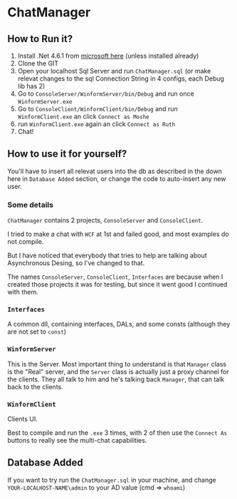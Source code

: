 # ChatManager

## How to Run it?

1. Install .Net 4.6.1 from [microsoft here](https://www.microsoft.com/en-us/download/details.aspx?id=49981) (unless installed already)
2. Clone the GIT
3. Open your localhost Sql Server and run `ChatManager.sql` (or make relevat changes to the sql Connection String in 4 configs, each Debug lib has 2)
4. Go to `ConsoleServer/WinformServer/bin/Debug` and run once `WinformServer.exe`
5. Go to `ConsoleClient/WinformClient/bin/Debug` and run `WinformClient.exe` an click `Connect as Moshe`
6. run `WinformClient.exe` again an click `Connect as Ruth`
7. Chat!

## How to use it for yourself?
You'll have to insert all relevat users into the db as described in the down here in `Database Added` section, or change the code to auto-insert any new user.


### Some details

`ChatManager` contains 2 projects, `ConsoleServer` and `ConsoleClient`.

I tried to make a chat with `WCF` at 1st and failed good, and most examples do not compile. 

But I have noticed that everybody that tries to help are talking about Asynchronous Desing, so I've changed to that.

The names `ConsoleServer`, `ConsoleClient`, `Interfaces` are because when I created those projects it was for testing, but since it went good I continued with them.

### `Interfaces`

A common dll, containing interfaces, DALs, and some consts (although they are not set to `const`)


### `WinformServer`

This is the Server. Most important thing to understand is that `Manager` class is the "Real" server, and the `Server` class is actually just a proxy channel for the clients. They all talk to him and he's talking back `Manager`, that can talk back to the clients.

### `WinformClient`

Clients UI.

Best to compile and run the `.exe` 3 times, with 2 of then use the `Connect As` buttons to really see the multi-chat capabilities.

## Database Added

If you want to try run the `ChatManager.sql` in your machine, and change `YOUR-LOCALHOST-NAME\admin` to your AD value (cmd => `whoami`)